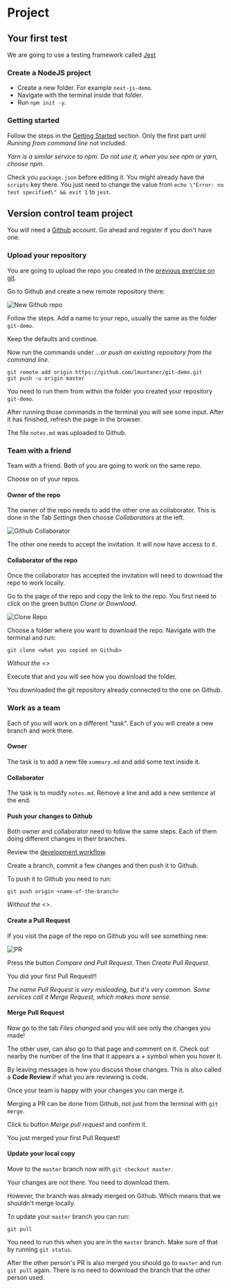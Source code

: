 # Project

## Your first test

We are going to use a testing framework called [Jest](https://jestjs.io/)

### Create a NodeJS project

* Create a new folder. For example `next-js-demo`.
* Navigate with the terminal inside that folder.
* Run `npm init -y`.

### Getting started

Follow the steps in the [Getting Started](https://jestjs.io/docs/en/getting-started) section. Only the first part until *Running from command line* not included.

*Yarn is a similar service to npm. Do not use it, when you see npm or yarn, choose npm.*

Check you `package.json` before editing it. You might already have the `scripts` key there. You just need to change the value from `echo \"Error: no test specified\" && exit 1` to `jest`.

## Version control team project

You will need a [Github](https://github.com/) account. Go ahead and register if you don't have one.

### Upload your repository

You are going to upload the repo you created in the [previous exercise on git](./git.md).

Go to Github and create a new remote repository there:

![New Github repo](./assets/new-repo-github.png)

Follow the steps. Add a name to your repo, usually the same as the folder `git-demo`.

Keep the defaults and continue.

Now run the commands under *…or push an existing repository from the command line*.

```git
git remote add origin https://github.com/lmuntaner/git-demo.git
git push -u origin master
```

You need to run them from within the folder you created your repository `git-demo`.

After running those commands in the terminal you will see some input. After it has finished, refresh the page in the browser.

The file `notes.md` was uploaded to Github.

### Team with a friend

Team with a friend. Both of you are going to work on the same repo.

Choose on of your repos.

#### Owner of the repo

The owner of the repo needs to add the other one as collaborator. This is done in the Tab *Settings* then choose *Collaborators* at the left.

![Github Collaborator](./assets/collaborator-github.png)

The other one needs to accept the invitation. It will now have access to it.

#### Collaborator of the repo

Once the collaborator has accepted the invitation will need to download the repo to work locally.

Go to the page of the repo and copy the link to the repo. You first need to click on the green button *Clone or Download*.

![Clone Repo](./assets/clone-url.png)

Choose a folder where you want to download the repo. Navigate with the terminal and run:

```git
git clone <what you copied on Github>
```

*Without the <>*

Execute that and you will see how you download the folder.

You downloaded the git repository already connected to the one on Github.

### Work as a team

Each of you will work on a different "task". Each of you will create a new branch and work there.

#### Owner

The task is to add a new file `summary.md` and add some text inside it.

#### Collaborator

The task is to modify `notes.md`. Remove a line and add a new sentence at the end.

#### Push your changes to Github

Both owner and collaborator need to follow the same steps. Each of them doing different changes in their branches.

Review the [development workflow](./workflow.md).

Create a branch, commit a few changes and then push it to Github.

To push it to Github you need to run:

```git
git push origin <name-of-the-branch>
```

*Without the <>*.

#### Create a Pull Request

If you visit the page of the repo on Github you will see something new:

![PR](./assets/github-pr.png)

Press the button *Compare and Pull Request*. Then *Create Pull Request*.

You did your first Pull Request!!

*The name Pull Request is very misleading, but it's very common. Some services call it Merge Request, which makes more sense*.

#### Merge Pull Request

Now go to the tab *Files changed* and you will see only the changes you made!

The other user, can also go to that page and comment on it. Check out nearby the number of the line that it appears a *+* symbol when you hover it.

By leaving messages is how you discuss those changes. This is also called a **Code Review** if what you are reviewing is code.

Once your team is happy with your changes you can merge it.

Merging a PR can be done from Github, not just from the terminal with `git merge`.

Click tu button *Merge pull request* and confirm it.

You just merged your first Pull Request!

#### Update your local copy

Move to the `master` branch now with `git checkout master`.

Your changes are not there. You need to download them.

However, the branch was already merged on Github. Which means that we shouldn't merge locally.

To update your `master` branch you can run:

```git
git pull
```

You need to run this when you are in the `master` branch. Make sure of that by running `git status`.

After the other person's PR is also merged you should go to `master` and run `git pull` again. There is no need to download the branch that the other person used.
